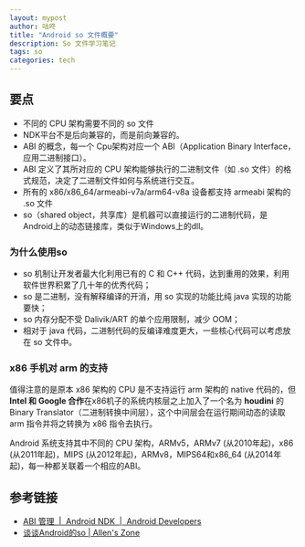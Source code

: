 ```yaml
---
layout: mypost
author: 咕咚
title: "Android so 文件概要"
description: So 文件学习笔记
tags: so  
categories: tech
---
```


## 要点
* 不同的 CPU  架构需要不同的 so 文件
* NDK平台不是后向兼容的，而是前向兼容的。
* ABI 的概念，每一个 Cpu架构对应一个 ABI（Application Binary Interface，应用二进制接口）。
* ABI 定义了其所对应的 CPU 架构能够执行的二进制文件（如 .so 文件）的格式规范，决定了二进制文件如何与系统进行交互。
* 所有的 x86/x86_64/armeabi-v7a/arm64-v8a 设备都支持 armeabi 架构的 .so 文件
* so（shared object，共享库）是机器可以直接运行的二进制代码，是 Android上的动态链接库，类似于Windows上的dll。

### 为什么使用so
* so 机制让开发者最大化利用已有的 C 和 C++ 代码，达到重用的效果，利用软件世界积累了几十年的优秀代码；
* so 是二进制，没有解释编译的开消，用 so 实现的功能比纯 java 实现的功能要快；
* so 内存分配不受 Dalivik/ART 的单个应用限制，减少 OOM；
* 相对于 java 代码，二进制代码的反编译难度更大，一些核心代码可以考虑放在 so 文件中。

### x86 手机对 arm 的支持

值得注意的是原本 x86 架构的 CPU 是不支持运行 arm 架构的 native 代码的，但 **Intel 和 Google 合作**在x86机子的系统内核层之上加入了一个名为 **houdini** 的Binary Translator（二进制转换中间层），这个中间层会在运行期间动态的读取 arm 指令并将之转换为 x86 指令去执行。

 Android 系统支持其中不同的 CPU 架构，ARMv5，ARMv7 (从2010年起)，x86 (从2011年起)，MIPS (从2012年起)，ARMv8，MIPS64和x86_64 (从2014年起)，每一种都关联着一个相应的ABI。



## 参考链接

* [ABI 管理  \|  Android NDK  \|  Android Developers](https://developer.android.com/ndk/guides/abis.html)
* [谈谈Android的so \| Allen's Zone](http://allenfeng.com/2016/11/06/what-you-should-know-about-android-abi-and-so/)

